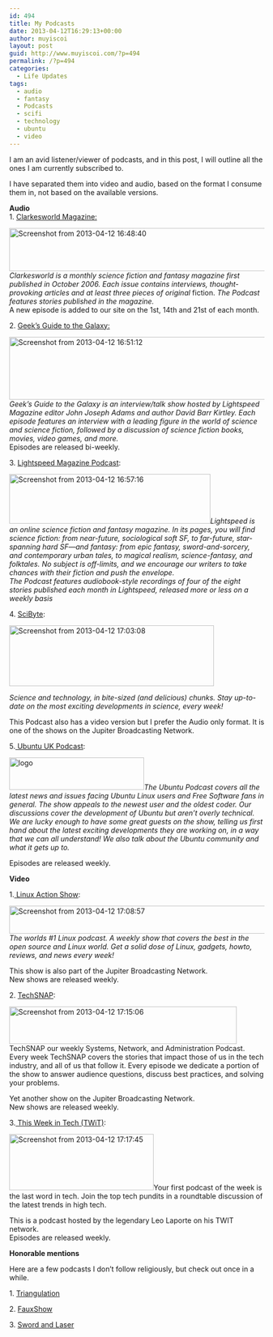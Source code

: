 ```yaml
---
id: 494
title: My Podcasts
date: 2013-04-12T16:29:13+00:00
author: muyiscoi
layout: post
guid: http://www.muyiscoi.com/?p=494
permalink: /?p=494
categories:
  - Life Updates
tags:
  - audio
  - fantasy
  - Podcasts
  - scifi
  - technology
  - ubuntu
  - video
---
```

I am an avid listener/viewer of podcasts, and in this post, I will outline all the ones I am currently subscribed to.
  
I have separated them into video and audio, based on the format I consume them in, not based on the available versions.

<p style="text-align: left;">
  <strong>Audio</strong><br /> 1. <a href="https://clarkesworldmagazine.com/podcasting">Clarkesworld Magazine:</a>
</p>

<p style="text-align: left;">
  <a href="https://www.muyiscoi.com/blog/wp-content/uploads/2013/04/Screenshot-from-2013-04-12-164840.png"><img class="size-medium wp-image-495 aligncenter" src="https://www.muyiscoi.com/blog/wp-content/uploads/2013/04/Screenshot-from-2013-04-12-164840-580x85.png" alt="Screenshot from 2013-04-12 16:48:40" width="580" height="85" srcset="https://muyiscoi.com/blog/wp-content/uploads/2013/04/Screenshot-from-2013-04-12-164840-580x85.png 580w, https://muyiscoi.com/blog/wp-content/uploads/2013/04/Screenshot-from-2013-04-12-164840.png 768w" sizes="(max-width: 580px) 100vw, 580px" /></a><br /> <em>Clarkesworld is a monthly science fiction and fantasy magazine first published in October 2006. Each issue contains interviews, thought-provoking articles and at least three pieces of original</em> fiction. <em>The Podcast features stories published in the magazine.</em><br /> A new episode is added to our site on the 1st, 14th and 21st of each month.
</p>

<p style="text-align: left;">
  2. <a href="https://geeksguideshow.com/">Geek&#8217;s Guide to the Galaxy:</a>
</p>

<p style="text-align: left;">
  <a href="https://www.muyiscoi.com/blog/wp-content/uploads/2013/04/Screenshot-from-2013-04-12-165112.png"><img class="size-medium wp-image-496 aligncenter" src="https://www.muyiscoi.com/blog/wp-content/uploads/2013/04/Screenshot-from-2013-04-12-165112-580x124.png" alt="Screenshot from 2013-04-12 16:51:12" width="580" height="124" srcset="https://muyiscoi.com/blog/wp-content/uploads/2013/04/Screenshot-from-2013-04-12-165112-580x124.png 580w, https://muyiscoi.com/blog/wp-content/uploads/2013/04/Screenshot-from-2013-04-12-165112.png 834w" sizes="(max-width: 580px) 100vw, 580px" /></a><br /> <em>Geek’s Guide to the Galaxy is an interview/talk show hosted by Lightspeed Magazine editor John Joseph Adams and author David Barr Kirtley. Each episode features an interview with a leading figure in the world of science and science fiction, followed by a discussion of science fiction books, movies, video games, and more.<br /> </em>Episodes are released bi-weekly.
</p>

<p style="text-align: left;">
  3. <a href="https://www.lightspeedmagazine.com/podcasting/">Lightspeed Magazine Podcast</a>:
</p>

<p style="text-align: left;">
  <a href="https://www.muyiscoi.com/blog/wp-content/uploads/2013/04/Screenshot-from-2013-04-12-165716.png"><img class="size-full wp-image-497 aligncenter" src="https://www.muyiscoi.com/blog/wp-content/uploads/2013/04/Screenshot-from-2013-04-12-165716.png" alt="Screenshot from 2013-04-12 16:57:16" width="397" height="98" /></a><em><em>Lightspeed</em> is an online science fiction and fantasy magazine. In its pages, you will find science fiction: from near-future, sociological soft SF, to far-future, star-spanning hard SF—and fantasy: from epic fantasy, sword-and-sorcery, and contemporary urban tales, to magical realism, science-fantasy, and folktales. No subject is off-limits, and we encourage our writers to take chances with their fiction and push the envelope.<br /> The Podcast features audiobook-style recordings of four of the eight stories published each month in Lightspeed, released more or less on a weekly basis</em>
</p>

<p style="text-align: left;">
  4. <a href="https://www.jupiterbroadcasting.com/show/scibyte/">SciByte</a>:
</p>

<p style="text-align: left;">
  <a href="https://www.muyiscoi.com/blog/wp-content/uploads/2013/04/Screenshot-from-2013-04-12-170308.png"><img class="size-full wp-image-498 aligncenter" src="https://www.muyiscoi.com/blog/wp-content/uploads/2013/04/Screenshot-from-2013-04-12-170308.png" alt="Screenshot from 2013-04-12 17:03:08" width="404" height="120" /></a>
</p>

<p style="text-align: left;">
  <em>Science and technology, in bite-sized (and delicious) chunks. Stay up-to-date on the most exciting developments in science, every week!</em>
</p>

<p style="text-align: left;">
  This Podcast also has a video version but I prefer the Audio only format. It is one of the shows on the Jupiter Broadcasting Network.
</p>

<p style="text-align: left;">
  5.<a href="https://podcast.ubuntu-uk.org/"> Ubuntu UK Podcast</a>:
</p>

<p style="text-align: left;">
  <a href="https://www.muyiscoi.com/blog/wp-content/uploads/2013/04/logo.png"><img class="size-full wp-image-499 aligncenter" src="https://www.muyiscoi.com/blog/wp-content/uploads/2013/04/logo.png" alt="logo" width="266" height="64" /></a><em>The Ubuntu Podcast covers all the latest news and issues facing Ubuntu Linux users and Free Software fans in general. The show appeals to the newest user and the oldest coder. Our discussions cover the development of Ubuntu but aren’t overly technical. We are lucky enough to have some great guests on the show, telling us first hand about the latest exciting developments they are working on, in a way that we can all understand! We also talk about the Ubuntu community and what it gets up to.</em>
</p>

<p style="text-align: left;">
  Episodes are released weekly.
</p>

<p style="text-align: left;">
  <strong>Video</strong>
</p>

<p style="text-align: left;">
  1.<a href="https://www.jupiterbroadcasting.com/show/linuxactionshow/"> Linux Action Show</a>:
</p>

<p style="text-align: left;">
  <a href="https://www.muyiscoi.com/blog/wp-content/uploads/2013/04/Screenshot-from-2013-04-12-170857.png"><img class="size-medium wp-image-500 aligncenter" src="https://www.muyiscoi.com/blog/wp-content/uploads/2013/04/Screenshot-from-2013-04-12-170857-580x55.png" alt="Screenshot from 2013-04-12 17:08:57" width="580" height="55" srcset="https://muyiscoi.com/blog/wp-content/uploads/2013/04/Screenshot-from-2013-04-12-170857-580x55.png 580w, https://muyiscoi.com/blog/wp-content/uploads/2013/04/Screenshot-from-2013-04-12-170857.png 664w" sizes="(max-width: 580px) 100vw, 580px" /></a><em>The worlds #1 Linux podcast. A weekly show that covers the best in the open source and Linux world. Get a solid dose of Linux, gadgets, howto, reviews, and news every week!</em>
</p>

<p style="text-align: left;">
  This show is also part of the Jupiter Broadcasting Network.<br /> New shows are released weekly.
</p>

<p style="text-align: left;">
  2. <a href="https://www.jupiterbroadcasting.com/show/techsnap/">TechSNAP</a>:
</p>

[<img class="size-full wp-image-501 aligncenter" src="https://www.muyiscoi.com/blog/wp-content/uploads/2013/04/Screenshot-from-2013-04-12-171506.png" alt="Screenshot from 2013-04-12 17:15:06" width="449" height="74" />](https://www.muyiscoi.com/blog/wp-content/uploads/2013/04/Screenshot-from-2013-04-12-171506.png)TechSNAP our weekly Systems, Network, and Administration Podcast. Every week TechSNAP covers the stories that impact those of us in the tech industry, and all of us that follow it. Every episode we dedicate a portion of the show to answer audience questions, discuss best practices, and solving your problems.

<p style="text-align: left;">
  Yet another show on the Jupiter Broadcasting Network.<br /> New shows are released weekly.
</p>

<p style="text-align: left;">
  3.<a href="https://twit.tv/twit"> This Week in Tech (TWiT)</a>:
</p>

[<img class="size-full wp-image-502 aligncenter" src="https://www.muyiscoi.com/blog/wp-content/uploads/2013/04/Screenshot-from-2013-04-12-171745.png" alt="Screenshot from 2013-04-12 17:17:45" width="285" height="111" />](https://www.muyiscoi.com/blog/wp-content/uploads/2013/04/Screenshot-from-2013-04-12-171745.png)Your first podcast of the week is the last word in tech. Join the top tech pundits in a roundtable discussion of the latest trends in high tech.

<p style="text-align: left;">
  This is a podcast hosted by the legendary Leo Laporte on his TWIT network.<br /> Episodes are released weekly.
</p>

<p style="text-align: left;">
  <strong>Honorable mentions</strong>
</p>

<p style="text-align: left;">
  Here are a few podcasts I don&#8217;t follow religiously, but check out once in a while.
</p>

<p style="text-align: left;">
  1. <a href="https://twit.tv/show/triangulation/98">Triangulation<br /> </a>
</p>

<p style="text-align: left;">
  2. <a href="https://www.jupiterbroadcasting.com/show/fauxshow/">FauxShow</a>
</p>

<p style="text-align: left;">
  3. <a href="swordandlaser.com/">Sword and Laser</a>
</p>